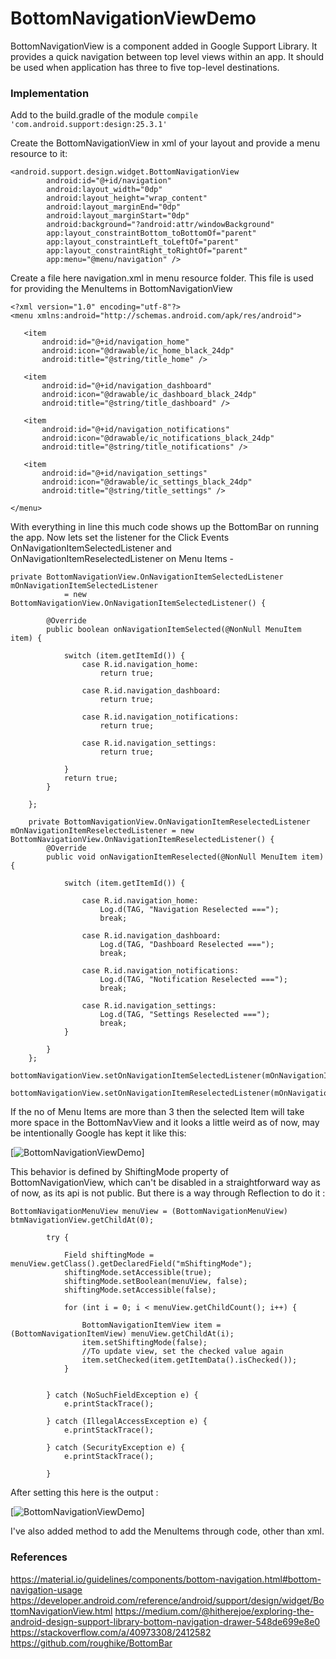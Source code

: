 # BottomNavigationViewDemo
BottomNavigationView is a component added in Google Support Library. It provides a quick navigation between top level views within an app. It should be used when application has three to five top-level destinations.

### Implementation
Add to the build.gradle of the module
```compile 'com.android.support:design:25.3.1'```

Create the BottomNavigationView in xml of your layout and provide a menu resource to it:
```
<android.support.design.widget.BottomNavigationView
        android:id="@+id/navigation"
        android:layout_width="0dp"
        android:layout_height="wrap_content"
        android:layout_marginEnd="0dp"
        android:layout_marginStart="0dp"
        android:background="?android:attr/windowBackground"
        app:layout_constraintBottom_toBottomOf="parent"
        app:layout_constraintLeft_toLeftOf="parent"
        app:layout_constraintRight_toRightOf="parent"
        app:menu="@menu/navigation" />
 ```    
 Create a file here navigation.xml in menu resource folder. This file is used for providing the MenuItems in BottomNavigationView
 ```
 <?xml version="1.0" encoding="utf-8"?>
<menu xmlns:android="http://schemas.android.com/apk/res/android">

    <item
        android:id="@+id/navigation_home"
        android:icon="@drawable/ic_home_black_24dp"
        android:title="@string/title_home" />

    <item
        android:id="@+id/navigation_dashboard"
        android:icon="@drawable/ic_dashboard_black_24dp"
        android:title="@string/title_dashboard" />

    <item
        android:id="@+id/navigation_notifications"
        android:icon="@drawable/ic_notifications_black_24dp"
        android:title="@string/title_notifications" />

    <item
        android:id="@+id/navigation_settings"
        android:icon="@drawable/ic_settings_black_24dp"
        android:title="@string/title_settings" />

</menu>
 
 ```
 
With everything in line this much code shows up the BottomBar on running the app.
Now lets set the listener for the Click Events OnNavigationItemSelectedListener and OnNavigationItemReselectedListener on Menu Items -

```
private BottomNavigationView.OnNavigationItemSelectedListener mOnNavigationItemSelectedListener
            = new BottomNavigationView.OnNavigationItemSelectedListener() {

        @Override
        public boolean onNavigationItemSelected(@NonNull MenuItem item) {

            switch (item.getItemId()) {
                case R.id.navigation_home:
                    return true;

                case R.id.navigation_dashboard:
                    return true;

                case R.id.navigation_notifications:
                    return true;

                case R.id.navigation_settings:
                    return true;

            }
            return true;
        }

    };

    private BottomNavigationView.OnNavigationItemReselectedListener mOnNavigationItemReselectedListener = new BottomNavigationView.OnNavigationItemReselectedListener() {
        @Override
        public void onNavigationItemReselected(@NonNull MenuItem item) {

            switch (item.getItemId()) {

                case R.id.navigation_home:
                    Log.d(TAG, "Navigation Reselected ===");
                    break;

                case R.id.navigation_dashboard:
                    Log.d(TAG, "Dashboard Reselected ===");
                    break;

                case R.id.navigation_notifications:
                    Log.d(TAG, "Notification Reselected ===");
                    break;

                case R.id.navigation_settings:
                    Log.d(TAG, "Settings Reselected ===");
                    break;
            }

        }
    };

bottomNavigationView.setOnNavigationItemSelectedListener(mOnNavigationItemSelectedListener);

bottomNavigationView.setOnNavigationItemReselectedListener(mOnNavigationItemReselectedListener);

```
If the no of Menu Items are more than 3 then the selected Item will take more space in the BottomNavView and it looks a little weird as of now, may be intentionally Google has kept it like this: 

[![BottomNavigationViewDemo](https://github.com/pmahsky/BottomNavigationViewDemo/blob/master/Screenshots/Screenshot_3.jpg)]

This behavior is defined by ShiftingMode property of BottomNavigationView, which can't be disabled in a straightforward way as of now, as its api is not public. But there is a way through Reflection to do it :

```
BottomNavigationMenuView menuView = (BottomNavigationMenuView) btmNavigationView.getChildAt(0);

        try {

            Field shiftingMode = menuView.getClass().getDeclaredField("mShiftingMode");
            shiftingMode.setAccessible(true);
            shiftingMode.setBoolean(menuView, false);
            shiftingMode.setAccessible(false);

            for (int i = 0; i < menuView.getChildCount(); i++) {

                BottomNavigationItemView item = (BottomNavigationItemView) menuView.getChildAt(i);
                item.setShiftingMode(false);
                //To update view, set the checked value again
                item.setChecked(item.getItemData().isChecked());
            }


        } catch (NoSuchFieldException e) {
            e.printStackTrace();

        } catch (IllegalAccessException e) {
            e.printStackTrace();

        } catch (SecurityException e) {
            e.printStackTrace();

        }
```
After setting this here is the output :

[![BottomNavigationViewDemo](https://github.com/pmahsky/BottomNavigationViewDemo/blob/master/Screenshots/Screenshot_1.jpg)]

I've also added method to add the MenuItems through code, other than xml.

### References

https://material.io/guidelines/components/bottom-navigation.html#bottom-navigation-usage          
https://developer.android.com/reference/android/support/design/widget/BottomNavigationView.html
https://medium.com/@hitherejoe/exploring-the-android-design-support-library-bottom-navigation-drawer-548de699e8e0
https://stackoverflow.com/a/40973308/2412582
https://github.com/roughike/BottomBar





